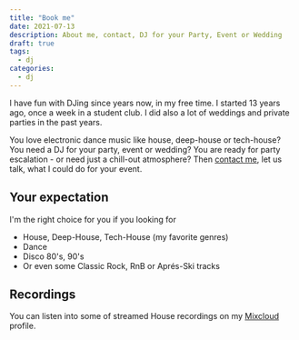 ```yaml
---
title: "Book me"
date: 2021-07-13
description: About me, contact, DJ for your Party, Event or Wedding
draft: true
tags: 
  - dj
categories:
  - dj
---
```


I have fun with DJing since years now, in my free time. I started 13 years ago, once a week in a student club. I did also a lot of weddings and private parties in the past years.

You love electronic dance music like house, deep-house or tech-house? You need a DJ for your party, event or wedding? You are ready for party escalation - or need just a chill-out atmosphere? Then [contact me](mailto:dj@freakydu.de), let us talk, what I could do for your event.

## Your expectation

I'm the right choice for you if you looking for

- House, Deep-House, Tech-House (my favorite genres)
- Dance
- Disco 80's, 90's
- Or even some Classic Rock, RnB or Aprés-Ski tracks

## Recordings

You can listen into some of streamed House recordings on my [Mixcloud](https://www.mixcloud.com/freakydude/) profile.
